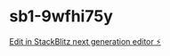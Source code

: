 # sb1-9wfhi75y

[Edit in StackBlitz next generation editor ⚡️](https://stackblitz.com/~/github.com/PataNahiKyu/sb1-9wfhi75y)